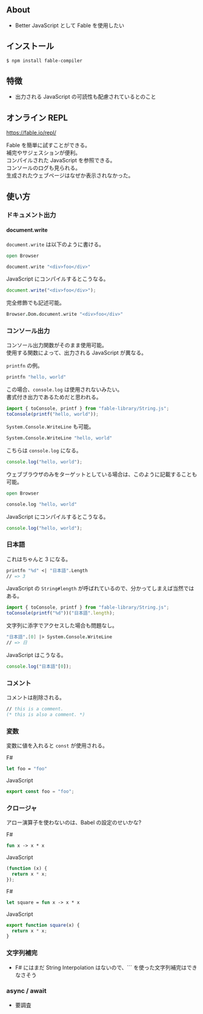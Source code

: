 
## About

- Better JavaScript として Fable を使用したい

## インストール

````sh
$ npm install fable-compiler
````

## 特徴

- 出力される JavaScript の可読性も配慮されているとのこと

## オンライン REPL

https://fable.io/repl/

Fable を簡単に試すことができる。  
補完やサジェスションが便利。  
コンパイルされた JavaScript を参照できる。  
コンソールのログも見られる。  
生成されたウェブページはなぜか表示されなかった。

## 使い方

### ドキュメント出力

#### document.write

`document.write` は以下のように書ける。

````fsharp
open Browser

document.write "<div>foo</div>"
````

JavaScript にコンパイルするとこうなる。

````javascript
document.write("<div>foo</div>");
````

完全修飾でも記述可能。

````fsharp
Browser.Dom.document.write "<div>foo</div>"
````

### コンソール出力

コンソール出力関数がそのまま使用可能。  
使用する関数によって、出力される JavaScript が異なる。

`printfn` の例。

````fsharp
printfn "hello, world"
````

この場合、`console.log` は使用されないみたい。  
書式付き出力であるためだと思われる。

````javascript
import { toConsole, printf } from "fable-library/String.js";
toConsole(printf("hello, world"));
````

`System.Console.WriteLine` も可能。

````fsharp
System.Console.WriteLine "hello, world"
````

こちらは `console.log` になる。

````javascript
console.log("hello, world");
````

ウェブブラウザのみをターゲットとしている場合は、このように記載することも可能。

````fsharp
open Browser

console.log "hello, world"
````

JavaScript にコンパイルするとこうなる。

````javascript
console.log("hello, world");
````

### 日本語

これはちゃんと 3 になる。

````fsharp
printfn "%d" <| "日本語".Length
// => 3
````

JavaScript の `String#length` が呼ばれているので、分かってしまえば当然ではある。

````javascript
import { toConsole, printf } from "fable-library/String.js";
toConsole(printf("%d"))("日本語".length);
````

文字列に添字でアクセスした場合も問題なし。

````fsharp
"日本語".[0] |> System.Console.WriteLine
// => 日
````

JavaScript はこうなる。

````javascript
console.log("日本語"[0]);
````

### コメント

コメントは削除される。

````fsharp
// this is a comment.
(* this is also a comment. *)
````

### 変数

変数に値を入れると `const` が使用される。

F#
````fsharp
let foo = "foo"
````

JavaScript
````javascript
export const foo = "foo";
````

### クロージャ

アロー演算子を使わないのは、Babel の設定のせいかな?

F#
````fsharp
fun x -> x * x
````

JavaScript
````javascript
(function (x) {
  return x * x;
});
````

F#
````fsharp
let square = fun x -> x * x
````

JavaScript
````javascript
export function square(x) {
  return x * x;
}
````

### 文字列補完

- F# にはまだ String Interpolation はないので、`\`` を使った文字列補完はできなさそう

### async / await

- 要調査

